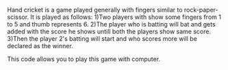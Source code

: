 Hand cricket is a game played generally with fingers similar to rock-paper-scissor. It is played as follows:
1)Two players with show some fingers from 1 to 5 and thumb represents 6.
2)The player who is batting will bat and gets added with the score he shows untill both the players show same score.
3)Then the player 2's batting will start and who scores more will be declared as the winner.


This code allows you to play this game with computer.
